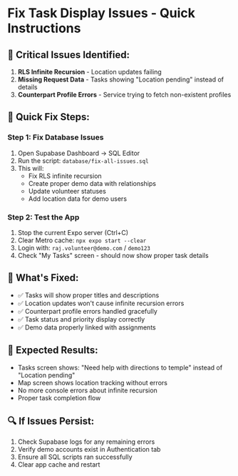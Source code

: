# Fix Task Display Issues - Quick Instructions

## 🚨 Critical Issues Identified:
1. **RLS Infinite Recursion** - Location updates failing
2. **Missing Request Data** - Tasks showing "Location pending" instead of details
3. **Counterpart Profile Errors** - Service trying to fetch non-existent profiles

## 🔧 Quick Fix Steps:

### Step 1: Fix Database Issues
1. Open Supabase Dashboard → SQL Editor
2. Run the script: `database/fix-all-issues.sql`
3. This will:
   - Fix RLS infinite recursion
   - Create proper demo data with relationships
   - Update volunteer statuses
   - Add location data for demo users

### Step 2: Test the App
1. Stop the current Expo server (Ctrl+C)
2. Clear Metro cache: `npx expo start --clear`
3. Login with: `raj.volunteer@demo.com` / `demo123`
4. Check "My Tasks" screen - should now show proper task details

## 🎯 What's Fixed:
- ✅ Tasks will show proper titles and descriptions
- ✅ Location updates won't cause infinite recursion errors
- ✅ Counterpart profile errors handled gracefully
- ✅ Task status and priority display correctly
- ✅ Demo data properly linked with assignments

## 📱 Expected Results:
- Tasks screen shows: "Need help with directions to temple" instead of "Location pending"
- Map screen shows location tracking without errors
- No more console errors about infinite recursion
- Proper task completion flow

## 🔍 If Issues Persist:
1. Check Supabase logs for any remaining errors
2. Verify demo accounts exist in Authentication tab
3. Ensure all SQL scripts ran successfully
4. Clear app cache and restart
